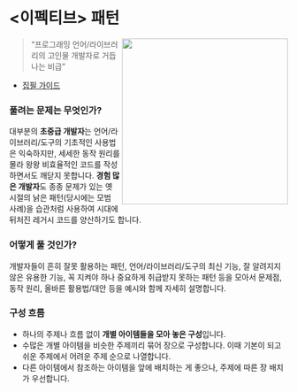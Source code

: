 # <이펙티브> 패턴

<img src="https://github.com/WegraLee/Writing-IT-Books/blob/master/3%20Minutes/3_minutes_deep_learning.png?raw=true" width="300" align="right"></img>

> “프로그래밍 언어/라이브러리의 고인물 개발자로 거듭나는 비급”

- [집필 가이드](https://docs.google.com/presentation/d/1lu-1huZVduNqWtNNDe-WCo951eL0x2etPfbHHhVszs4)

### 풀려는 문제는 무엇인가?

대부분의 **초중급 개발자**는 언어/라이브러리/도구의 기초적인 사용법은 익숙하지만, 세세한 동작 원리를 몰라 왕왕 비효율적인 코드를 작성하면서도 깨닫지 못합니다.
**경험 많은 개발자**도 종종 문제가 있는 옛 시절의 낡은 패턴(당시에는 모범 사례)을 습관처럼 사용하여 시대에 뒤처진 레거시 코드를 양산하기도 합니다.

### 어떻게 풀 것인가?

개발자들이 흔히 잘못 활용하는 패턴, 언어/라이브러리/도구의 최신 기능, 잘 알려지지 않은 유용한 기능, 꼭 지켜야 하나 중요하게 취급받지 못하는 패턴 등을 모아서 문제점, 동작 원리, 올바른 활용법/대안 등을 예시와 함께 자세히 설명합니다.

### 구성 흐름

- 하나의 주제나 흐름 없이 **개별 아이템들을 모아 놓은 구성**입니다.
- 수많은 개별 아이템을 비슷한 주제끼리 묶어 장으로 구성합니다. 이때 기본이 되고 쉬운 주제에서 어려운 주제 순으로 나열합니다.
- 다른 아이템에서 참조하는 아이템을 앞에 배치하는 게 좋으나, 주제에 따른 장 배치가 우선합니다.
